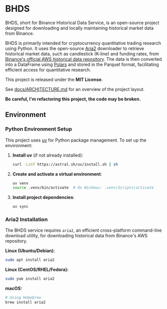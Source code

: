 # BHDS

BHDS, short for Binance Historical Data Service, is an open-source project designed for downloading and locally maintaining historical market data from Binance. 

BHDS is primarily intended for cryptocurrency quantitative trading research using Python. It uses the open-source [Aria2](https://aria2.github.io/) downloader to retrieve historical market data, such as candlestick (K-line) and funding rates, from [Binance's official AWS historical data repository](https://data.binance.vision/). The data is then converted into a DataFrame using [Polars](https://pola.rs/) and stored in the Parquet format, facilitating efficient access for quantitative research.

This project is released under the **MIT License**.

See [docs/ARCHITECTURE.md](docs/ARCHITECTURE.md) for an overview of the project layout.

**Be careful, I'm refactoring this project, the code may be broken.**

## Environment

### Python Environment Setup

This project uses [uv](https://docs.astral.sh/uv/) for Python package management. To set up the environment:

1. **Install uv** (if not already installed):
   ```bash
   curl -LsSf https://astral.sh/uv/install.sh | sh
   ```

2. **Create and activate a virtual environment**:
   ```bash
   uv venv
   source .venv/bin/activate  # On Windows: .venv\Scripts\activate
   ```

3. **Install project dependencies**:
   ```bash
   uv sync
   ```

### Aria2 Installation

The BHDS service requires `aria2`, an efficient cross-platform command-line download utility, for downloading historical data from Binance's AWS repository.

**Linux (Ubuntu/Debian):**
```bash
sudo apt install aria2
```

**Linux (CentOS/RHEL/Fedora):**
```bash
sudo yum install aria2
```

**macOS:**
```bash
# Using Homebrew
brew install aria2
```

